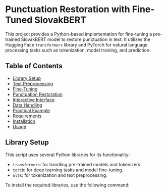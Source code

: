# Punctuation Restoration with Fine-Tuned SlovakBERT

This project provides a Python-based implementation for fine-tuning a pre-trained SlovakBERT model to restore punctuation in text. It utilizes the Hugging Face `transformers` library and PyTorch for natural language processing tasks such as tokenization, model training, and prediction. 

## Table of Contents

- [Library Setup](#library-setup)
- [Text Preprocessing](#text-preprocessing)
- [Fine-Tuning](#fine-tuning)
- [Punctuation Restoration](#punctuation-restoration)
- [Interactive Interface](#interactive-interface)
- [Data Handling](#data-handling)
- [Practical Example](#practical-example)
- [Requirements](#requirements)
- [Installation](#installation)
- [Usage](#usage)

## Library Setup

This script uses several Python libraries for its functionality:

- `transformers`: for handling pre-trained models and tokenizers.
- `torch`: for deep learning tasks and model fine-tuning.
- `nltk`: for tokenization and text preprocessing.

To install the required libraries, use the following command:

```bash

